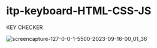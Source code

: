 # itp-keyboard-HTML-CSS-JS
 KEY CHECKER

![screencapture-127-0-0-1-5500-2023-09-16-00_01_36](https://github.com/itpmanis/itp_Facebook_ResponsiveUI/assets/95114404/e5872573-42c8-44d4-8f0b-3c6bb1c0bec8)
